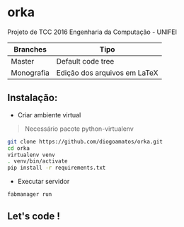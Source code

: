 # orka
Projeto de TCC 2016 Engenharia da Computação - UNIFEI

Branches | Tipo
-------- | --------
Master | Default code tree
Monografia | Edição dos arquivos em LaTeX

## Instalação:

  - Criar ambiente virtual
  
  > Necessário pacote python-virtualenv

  ```bash
  git clone https://github.com/diogoamatos/orka.git
  cd orka  
  virtualenv venv
  . venv/bin/activate
  pip install -r requirements.txt
  ```

  - Executar servidor
  
  ```bash
  fabmanager run
  ```
  
## Let's code !

